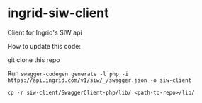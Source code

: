 # ingrid-siw-client
Client for Ingrid's SIW api

How to update this code:

git clone this repo

Run `swagger-codegen generate -l php -i https://api.ingrid.com/v1/siw/_/swagger.json -o siw-client`

`cp -r siw-client/SwaggerClient-php/lib/ <path-to-repo>/lib/`
